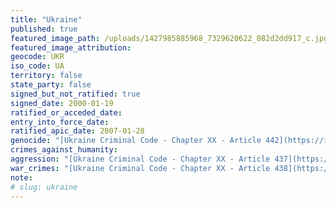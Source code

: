 ```yaml
---
title: "Ukraine"
published: true
featured_image_path: /uploads/1427985885968_7329620622_082d2dd917_c.jpg
featured_image_attribution:
geocode: UKR
iso_code: UA
territory: false
state_party: false
signed_but_not_ratified: true
signed_date: 2000-01-19
ratified_or_acceded_date:
entry_into_force_date:
ratified_apic_date: 2007-01-28
genocide: "[Ukraine Criminal Code - Chapter XX - Article 442](https://iccdb.hrlc.net/data/doc/464/keyword/46/)"
crimes_against_humanity:
aggression: "[Ukraine Criminal Code - Chapter XX - Article 437](https://iccdb.hrlc.net/data/doc/464/keyword/1/)"
war_crimes: "[Ukraine Criminal Code - Chapter XX - Article 438](https://iccdb.hrlc.net/data/doc/464/keyword/145/)"
note:
# slug: ukraine
---
```

